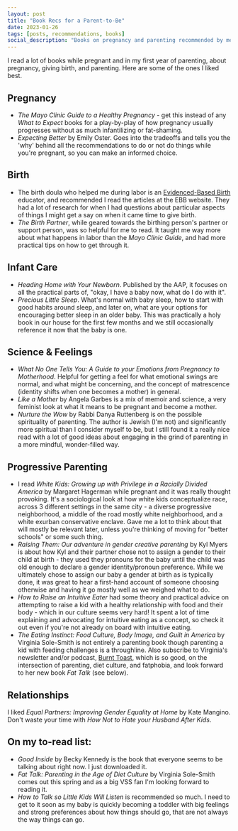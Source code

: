 ```yaml
---
layout: post
title: "Book Recs for a Parent-to-Be"
date: 2023-01-26
tags: [posts, recommendations, books]
social_description: "Books on pregnancy and parenting recommended by me"
---
```


I read a lot of books while pregnant and in my first year of parenting, about pregnancy, giving birth, and parenting. Here are some of the ones I liked best. 

## Pregnancy 
- _The Mayo Clinic Guide to a Healthy Pregnancy_ - get this instead of any _What to Expect_ books for a play-by-play of how pregnancy usually progresses without as much infantilizing or fat-shaming.
- _Expecting Better_ by Emily Oster. Goes into the tradeoffs and tells you the 'why' behind all the recommendations to do or not do things while you're pregnant, so you can make an informed choice. 

## Birth
- The birth doula who helped me during labor is an [Evidenced-Based Birth](https://evidencebasedbirth.com/category/signature-articles) educator, and recommended I read the articles at the EBB website. They had a lot of research for when I had questions about particular aspects of things I might get a say on when it came time to give birth. 
- _The Birth Partner_, while geared towards the birthing person's partner or support person, was so helpful for me to read. It taught me way more about what happens in labor than the _Mayo Clinic Guide_, and had more practical tips on how to get through it.

## Infant Care
- _Heading Home with Your Newborn_. Published by the AAP, it focuses on all the practical parts of, "okay, I have a baby now, what do I do with it". 
- _Precious Little Sleep_. What's normal with baby sleep, how to start with good habits around sleep, and later on, what are your options for encouraging better sleep in an older baby. This was practically a holy book in our house for the first few months and we still occasionally reference it now that the baby is one.

## Science & Feelings
- _What No One Tells You: A Guide to your Emotions from Pregnancy to Motherhood_. Helpful for getting a feel for what emotional swings are normal, and what might be concerning, and the concept of matrescence (identity shifts when one becomes a mother) in general. 
- _Like a Mother_ by Angela Garbes is a mix of memoir and science, a very feminist look at what it means to be pregnant and become a mother.
- _Nurture the Wow_ by Rabbi Danya Ruttenberg is on the possible spirituality of parenting. The author is Jewish (I'm not) and significantly more spiritual than I consider myself to be, but I still found it a really nice read with a lot of good ideas about engaging in the grind of parenting in a more mindful, wonder-filled way. 

## Progressive Parenting
- I read _White Kids: Growing up with Privilege in a Racially Divided America_ by Margaret Hagerman while pregnant and it was really thought provoking. It's a sociological look at how white kids conceptualize race, across 3 different settings in the same city - a diverse progressive neighborhood, a middle of the road mostly white neighborhood, and a white exurban conservative enclave. Gave me a lot to think about that will mostly be relevant later, unless you're thinking of moving for "better schools" or some such thing.
- _Raising Them: Our adventure in gender creative parenting_ by Kyl Myers is about how Kyl and their partner chose not to assign a gender to their child at birth - they used they pronouns for the baby until the child was old enough to declare a gender identity/pronoun preference. While we ultimately chose to assign our baby a gender at birth as is typically done, it was great to hear a first-hand account of someone choosing otherwise and having it go mostly well as we weighed what to do. 
- _How to Raise an Intuitive Eater_ had some theory and practical advice on attempting to raise a kid with a healthy relationship with food and their body - which in our culture seems very hard! It spent a lot of time explaining and advocating for intuitive eating as a concept, so check it out even if you're not already on board with intuitive eating.
- _The Eating Instinct: Food Culture, Body Image, and Guilt in America_ by Virginia Sole-Smith is not entirely a parenting book though parenting a kid with feeding challenges is a throughline. Also subscribe to Virginia's newsletter and/or podcast, [Burnt Toast](https://virginiasolesmith.substack.com/), which is so good, on the intersection of parenting, diet culture, and fatphobia, and look forward to her new book _Fat Talk_ (see below).

## Relationships
I liked _Equal Partners: Improving Gender Equality at Home_ by Kate Mangino. Don't waste your time with _How Not to Hate your Husband After Kids_. 

## On my to-read list: 
- _Good Inside_ by Becky Kennedy is the book that everyone seems to be talking about right now. I just downloaded it. 
- _Fat Talk: Parenting in the Age of Diet Culture_ by Virginia Sole-Smith comes out this spring and as a big VSS fan I'm looking forward to reading it. 
- _How to Talk so Little Kids Will Listen_ is recommended so much. I need to get to it soon as my baby is quickly becoming a toddler with big feelings and strong preferences about how things should go, that are not always the way things can go. 